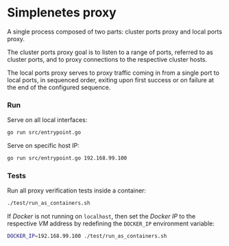 # Simplenetes proxy
A single process composed of two parts: cluster ports proxy and local ports proxy.

The cluster ports proxy goal is to listen to a range of ports, referred to as cluster ports, and to proxy connections to the respective cluster hosts.

The local ports proxy serves to proxy traffic coming in from a single port to local ports, in sequenced order, exiting upon first success or on failure at the end of the configured sequence.

### Run
Serve on all local interfaces:
```sh
go run src/entrypoint.go
```

Serve on specific host IP:
```sh
go run src/entrypoint.go 192.168.99.100
```

### Tests

Run all proxy verification tests inside a container:  
```sh
./test/run_as_containers.sh
```

If _Docker_ is not running on `localhost`, then set the _Docker IP_ to the respective _VM_ address by redefining the `DOCKER_IP` environment variable:  
```sh
DOCKER_IP=192.168.99.100 ./test/run_as_containers.sh
```
